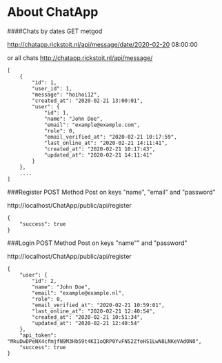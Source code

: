 # About ChatApp

####Chats by dates GET metgod

http://chatapp.rickstoit.nl/api/message/date/2020-02-20 08:00:00

or all chats http://chatapp.rickstoit.nl/api/message/
```
[
    {
        "id": 1,
        "user_id": 1,
        "message": "hoihoi12",
        "created_at": "2020-02-21 13:00:01",
        "user": {
            "id": 1,
            "name": "John Doe",
            "email": "example@example.com",
            "role": 0,
            "email_verified_at": "2020-02-21 10:17:59",
            "last_online_at": "2020-02-21 14:11:41",
            "created_at": "2020-02-21 10:17:43",
            "updated_at": "2020-02-21 14:11:41"
        }
    },
    ....
]
```

###Register POST Method
Post on keys "name", "email" and "password"

http://localhost/ChatApp/public/api/register
````
{
    "success": true
}
````

###Login POST Method
Post on keys "name"" and "password"

http://localhost/ChatApp/public/api/register
````
{
    "user": {
        "id": 2,
        "name": "John Doe",
        "email": "example@example.nl",
        "role": 0,
        "email_verified_at": "2020-02-21 10:59:01",
        "last_online_at": "2020-02-21 12:40:54",
        "created_at": "2020-02-21 10:51:34",
        "updated_at": "2020-02-21 12:40:54"
    },
    "api_token": "MkuDwDPeNX4cfmjfN9M3Hb59t4KI1oQRP0YvFNS2ZfeHS1LwN8LNKeVAdON0",
    "success": true
}
````
